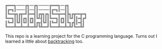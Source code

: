 ```
╔═══╗────╔╗──╔╗─────╔═══╗──╔╗
║╔═╗║────║║──║║─────║╔═╗║──║║
║╚══╦╗╔╦═╝╠══╣║╔╦╗╔╗║╚══╦══╣╠╗╔╦══╦═╗
╚══╗║║║║╔╗║╔╗║╚╝╣║║║╚══╗║╔╗║║╚╝║║═╣╔╝
║╚═╝║╚╝║╚╝║╚╝║╔╗╣╚╝║║╚═╝║╚╝║╚╗╔╣║═╣║
╚═══╩══╩══╩══╩╝╚╩══╝╚═══╩══╩═╩╝╚══╩╝
```

This repo is a learning project for the C programming language. Turns out I learned a little about [backtracking](https://www.geeksforgeeks.org/backtracking-algorithms/) too. 